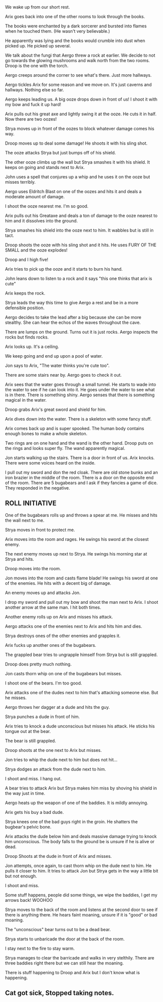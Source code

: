 We wake up from our short rest. 

Arix goes back into one of the other rooms to look through the books. 

The books were enchanted by a dark sorcerer and bursted into flames when he touched them. (He wasn't very believable.)

He apparently was lying and the books would crumble into dust when picked up. He picked up several. 

We talk about the fungi that Aergo threw a rock at earlier. We decide to not go towards the glowing mushrooms and walk north from the two rooms. Droop is the one with the torch. 

Aergo creeps around the corner to see what's there. Just more hallways. 

Aergo tickles Arix for some reason and we move on. It's just caverns and hallways. Nothing else so far. 

Aergo keeps leading us. A big ooze drops down in front of us! I shoot it with my bow and fuck it up hard!

Arix pulls out his great axe and lightly swing it at the ooze. He cuts it in half. Now there are two oozes!

Strya moves up in front of the oozes to block whatever damage comes his way. 

Droop moves up to deal some damage! He shoots it with his sling shot.

The ooze attacks Strya but just bumps off of his shield. 

The other ooze climbs up the wall but Strya smashes it with his shield. It keeps on going and stands next to Arix. 

John uses a spell that conjures up a whip and he uses it on the ooze but misses terribly. 

Aergo uses Eldritch Blast on one of the oozes and hits it and deals a moderate amount of damage. 

I shoot the ooze nearest me. I'm so good. 

Arix pulls out his Greataxe and deals a ton of damage to the ooze nearest to him and it dissolves into the ground. 

Strya smashes his shield into the ooze next to him. It wabbles but is still in tact. 

Droop shoots the ooze with his sling shot and it hits. He uses FURY OF THE SMALL and the ooze explodes! 

Droop and I high five! 

Arix tries to pick up the ooze and it starts to burn his hand. 

John leans down to listen to a rock and it says "this one thinks that arix is cute"

Arix keeps the rock. 

Strya leads the way this time to give Aergo a rest and be in a more defensible position. 

Aergo decides to take the lead after a big because she can be more stealthy. She can hear the echos of the waves throughout the cave. 

There are lumps on the ground. Turns out it is just rocks. Aergo inspects the rocks but finds rocks. 

Arix looks up. It's a ceiling. 

We keep going and end up upon a pool of water. 

Jon says to Arix, "The water thinks you're cute too".

There are some stairs near by. Aergo goes to check it out. 

Arix sees that the water goes through a small tunnel. He starts to wade into the water to see if he can look into it. He goes under the water to see what is in there. There is something shiny. Aergo senses that there is something magical in the water. 

Droop grabs Arix's great sword and shield for him. 

Arix dives down into the water. There is a skeleton with some fancy stuff. 

Arix comes back up and is super spooked. The human body contains enough bones to make a whole skeleton. 

Two rings are on one hand and the wand is the other hand. Droop puts on the rings and looks super fly. The wand apparently magical. 

Jon starts walking up the stairs. There is a door in front of us. Arix knocks. There were some voices heard on the inside. 

I pull out my sword and don the red cloak. There are old stone bunks and an iron brazier in the middle of the room. There is a door on the opposite end of the room. There are 5 bugabears and I ask if they fancies a game of dice. They responded in the negative. 

## ROLL INITIATIVE

One of the bugabears rolls up and throws a spear at me. He misses and hits the wall next to me. 

Strya moves in front to protect me.

Arix moves into the room and rages. He swings his sword at the closest enemy. 

The next enemy moves up next to Strya. He swings his morning star at Strya and hits. 

Droop moves into the room. 

Jon moves into the room and casts flame blade! He swings his sword at one of the enemies. He hits with a decent big of damage. 

An enemy moves up and attacks Jon. 

I drop my sword and pull out my bow and shoot the man next to Arix. I shoot another arrow at the same man. I hit both times. 

Another enemy rolls up on Arix and misses his attack. 

Aergo attacks one of the enemies next to Arix and hits him and dies. 

Strya destroys ones of the other enemies and grapples it. 

Arix fucks up another ones of the bugabears. 

The grappled bear tries to ungrapple himself from Strya but is still grappled. 

Droop does pretty much nothing. 

Jon casts thorn whip on one of the bugabears but misses. 

I shoot one of the bears. I'm too good. 

Arix attacks one of the dudes next to him that's attacking someone else. But he misses. 

Aergo throws her dagger at a dude and hits the guy. 

Strya punches a dude in front of him. 

Arix tries to knock a dude unconscious but misses his attack. He sticks his tongue out at the bear. 

The bear is still grappled. 

Droop shoots at the one next to Arix but misses. 

Jon tries to whip the dude next to him but does not hit... 

Strya dodges an attack from the dude next to him. 

I shoot and miss. I hang out. 

A bear tries to attack Arix but Strya makes him miss by shoving his shield in the way just in time. 

Aergo heats up the weapon of one of the baddies. It is mildly annoying. 

Arix gets his buy a bad dude. 

Strya knees one of the bad guys right in the groin. He shatters the bugbear's pelvic bone. 

Arix attacks the dude below him and deals massive damage trying to knock him unconscious. The body falls to the ground be is unsure if he is alive or dead. 

Droop Shoots at the dude in front of Arix and misses. 

Jon attempts, once again, to cast thorn whip on the dude next to him. He pulls it closer to him. It tries to attack Jon but Strya gets in the way a little bit but not enough. 

I shoot and miss. 

Some stuff happens, people did some things, we wipe the baddies, I get my arrows back! WOOHOO

Strya moves to the back of the room and listens at the second door to see if there is anything there. He hears faint moaning, unsure if it is "good" or bad moaning. 

The "unconscious" bear turns out to be a dead bear. 

Strya starts to unbaricade the door at the back of the room. 

I stay next to the fire to stay warm. 

Strya manages to clear the barricade and walks in very stelthily. There are three baddies right there but we can still hear the moaning. 

There is stuff happening to Droop and Arix but I don't know what is happening. 

## Cat got sick, Stopped taking notes. 

